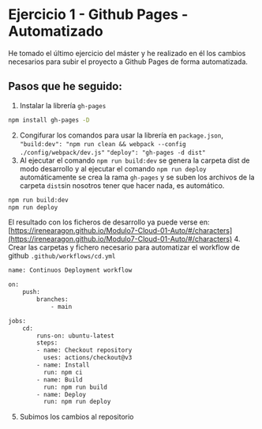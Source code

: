 # Ejercicio 1 - Github Pages - Automatizado 
He tomado el último ejercicio del máster y he realizado en él los cambios necesarios para subir el proyecto a Github Pages de forma automatizada.

## Pasos que he seguido: 
1. Instalar la librería `gh-pages`
```bash
npm install gh-pages -D
```
2. Congifurar los comandos para usar la librería en  `package.json`, 
`"build:dev": "npm run clean && webpack --config ./config/webpack/dev.js"`
`"deploy": "gh-pages -d dist"`
3. Al ejecutar el comando `npm run build:dev` se genera la carpeta dist de modo desarrollo y al ejecutar el comando `npm run deploy` automáticamente se crea la rama `gh-pages` y se suben los archivos de la carpeta `dist`sin nosotros tener que hacer nada, es automático. 
```bash
npm run build:dev
npm run deploy
```
El resultado con los ficheros de desarrollo ya puede verse en: 
[https://irenearagon.github.io/Modulo7-Cloud-01-Auto/#/characters](https://irenearagon.github.io/Modulo7-Cloud-01-Auto/#/characters)
4. Crear las carpetas y fichero necesario para automatizar el workflow de github `.github/workflows/cd.yml`
```bash
name: Continuos Deployment workflow

on:
    push:
        branches:
            - main

jobs:
    cd:
        runs-on: ubuntu-latest
        steps:
        - name: Checkout repository
          uses: actions/checkout@v3
        - name: Install
          run: npm ci
        - name: Build
          run: npm run build
        - name: Deploy
          run: npm run deploy
```
5. Subimos los cambios al repositorio